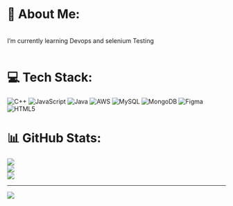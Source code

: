 # 💫 About Me:
<br>I’m currently learning Devops and selenium Testing<br><br>


# 💻 Tech Stack:
![C++](https://img.shields.io/badge/c++-%2300599C.svg?style=for-the-badge&logo=c%2B%2B&logoColor=white) ![JavaScript](https://img.shields.io/badge/javascript-%23323330.svg?style=for-the-badge&logo=javascript&logoColor=%23F7DF1E) ![Java](https://img.shields.io/badge/java-%23ED8B00.svg?style=for-the-badge&logo=openjdk&logoColor=white) ![AWS](https://img.shields.io/badge/AWS-%23FF9900.svg?style=for-the-badge&logo=amazon-aws&logoColor=white) ![MySQL](https://img.shields.io/badge/mysql-4479A1.svg?style=for-the-badge&logo=mysql&logoColor=white) ![MongoDB](https://img.shields.io/badge/MongoDB-%234ea94b.svg?style=for-the-badge&logo=mongodb&logoColor=white) ![Figma](https://img.shields.io/badge/figma-%23F24E1E.svg?style=for-the-badge&logo=figma&logoColor=white) ![HTML5](https://img.shields.io/badge/html5-%23E34F26.svg?style=for-the-badge&logo=html5&logoColor=white)
# 📊 GitHub Stats:
![](https://github-readme-stats.vercel.app/api?username=AkshayaUG555&theme=dark&hide_border=false&include_all_commits=false&count_private=false)<br/>
![](https://github-readme-streak-stats.herokuapp.com/?user=AkshayaUG555&theme=dark&hide_border=false)<br/>
![](https://github-readme-stats.vercel.app/api/top-langs/?username=AkshayaUG555&theme=dark&hide_border=false&include_all_commits=false&count_private=false&layout=compact)

---
[![](https://visitcount.itsvg.in/api?id=AkshayaUG555&icon=0&color=0)](https://visitcount.itsvg.in)

<!-- Proudly created with GPRM ( https://gprm.itsvg.in ) -->

